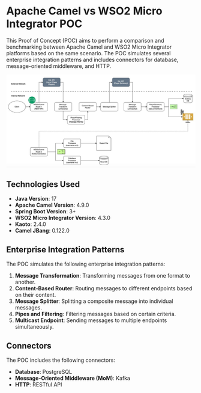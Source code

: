 # Apache Camel vs WSO2 Micro Integrator POC

This Proof of Concept (POC) aims to perform a comparison and benchmarking between Apache Camel and WSO2 Micro Integrator platforms based on the same scenario. The POC simulates several enterprise integration patterns and includes connectors for database, message-oriented middleware, and HTTP.

![POC Scenario](eipoc.jpg)

## Technologies Used

- **Java Version**: 17
- **Apache Camel Version**: 4.9.0
- **Spring Boot Version**: 3+
- **WSO2 Micro Integrator Version**: 4.3.0
- **Kaoto**: 2.4.0
- **Camel JBang**: 0.122.0

## Enterprise Integration Patterns

The POC simulates the following enterprise integration patterns:

1. **Message Transformation**: Transforming messages from one format to another.
2. **Content-Based Router**: Routing messages to different endpoints based on their content.
3. **Message Splitter**: Splitting a composite message into individual messages.
4. **Pipes and Filtering**: Filtering messages based on certain criteria.
5. **Multicast Endpoint**: Sending messages to multiple endpoints simultaneously.

## Connectors

The POC includes the following connectors:

- **Database**: PostgreSQL
- **Message-Oriented Middleware (MoM)**: Kafka
- **HTTP**: RESTful API

